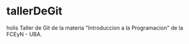 # tallerDeGit
holis 
Taller de Git de la materia "Introduccion a la Programacion" de la FCEyN - UBA.
